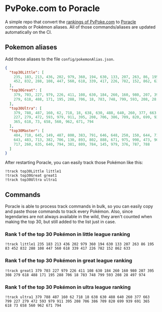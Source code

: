 # PvPoke.com to Poracle
A simple repo that convert the [rankings of PvPoke.com](https://pvpoke.com/rankings/) to [Poracle](https://github.com/KartulUdus/PoracleJS) commands or Pokémon aliases. 
All of those commands/aliases are updated automatically on the CI.

## Pokemon aliases
Add those aliases to the file `config/pokemonAlias.json`. 

<!-- aliases-start -->
```json
{
  "top30Little": [
    235, 183, 213, 436, 202, 979, 360, 194, 630, 133, 207, 263, 86, 195, 83,
    452, 832, 288, 108, 447, 560, 618, 339, 417, 226, 782, 152, 862, 633
  ],
  "top30Great": [
    379, 703, 227, 979, 226, 411, 108, 630, 184, 260, 160, 980, 207, 395, 308,
    279, 618, 488, 171, 195, 288, 706, 18, 783, 748, 799, 593, 208, 28, 497, 974
  ],
  "top30Ultra": [
    379, 788, 487, 160, 62, 718, 18, 638, 630, 488, 640, 260, 377, 663, 799,
    227, 279, 472, 593, 979, 911, 395, 208, 706, 386, 709, 820, 699, 939, 691,
    365, 618, 73, 658, 560, 962, 671, 794
  ],
  "top30Master": [
    484, 718, 645, 149, 487, 800, 383, 791, 646, 648, 250, 150, 644, 716, 249,
    643, 483, 713, 382, 706, 130, 893, 802, 888, 671, 975, 998, 473, 901, 445,
    717, 260, 635, 640, 794, 381, 809, 784, 145, 979, 376, 787, 788
  ]
}
```
<!-- aliases-end -->

After restarting Poracle, you can easily track those Pokémon like this:
```shell
!track top30Little little1
!track top30Great great1
!track top30Ultra ultra1
```

## Commands
Poracle is able to process track commands in bulk, so you can easily copy and paste those commands to track every Pokémon. 
Also, since legendaries are not always available in the wild, they aren't counted when making the top 30, but still added to the list just in case.

### Rank 1 of the top 30 Pokémon in little league ranking
<!-- top30little-start -->
```
!track little1 235 183 213 436 202 979 360 194 630 133 207 263 86 195 83 452 832 288 108 447 560 618 339 417 226 782 152 862 633
```
<!-- top30little-end -->

### Rank 1 of the top 30 Pokémon in great league ranking
<!-- top30great-start -->
```
!track great1 379 703 227 979 226 411 108 630 184 260 160 980 207 395 308 279 618 488 171 195 288 706 18 783 748 799 593 208 28 497 974
```
<!-- top30great-end -->

### Rank 1 of the top 30 Pokémon in ultra league ranking
<!-- top30ultra-start -->
```
!track ultra1 379 788 487 160 62 718 18 638 630 488 640 260 377 663 799 227 279 472 593 979 911 395 208 706 386 709 820 699 939 691 365 618 73 658 560 962 671 794
```
<!-- top30ultra-end -->
